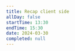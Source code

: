 ```yaml
---
title: Recap client side
allDay: false
startTime: 13:30
endTime: 15:30
date: 2024-03-30
completed: null
---
```

